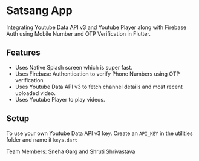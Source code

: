 # Satsang App

Integrating Youtube Data API v3 and Youtube Player along with Firebase Auth using Mobile Number and OTP Verification in Flutter.

## Features
- Uses Native Splash screen which is super fast.
- Uses Firebase Authentication to verify Phone Numbers using OTP verification
- Uses Youtube Data API v3 to fetch channel details and most recent uploaded video.
- Uses Youtube Player to play videos.

## Setup

To use your own Youtube Data API v3 key. Create an ```API_KEY``` in the utilities folder and name it ```keys.dart``` 

Team Members: Sneha Garg and Shruti Shrivastava

